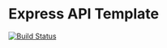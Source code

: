# Express API Template

[![Build Status](https://travis-ci.com/AnthonyLimo/express-api-template.svg?branch=master)](https://travis-ci.com/AnthonyLimo/express-api-template)